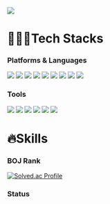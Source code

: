 
<!--
### Hi there 👋
**Eunice991217/Eunice991217** is a ✨ _special_ ✨ repository because its `README.md` (this file) appears on your GitHub profile.

Here are some ideas to get you started:

- 🔭 I’m currently working on ...
- 🌱 I’m currently learning ...
- 👯 I’m looking to collaborate on ...
- 🤔 I’m looking for help with ...
- 💬 Ask me about ...
- 📫 How to reach me: ...
- 😄 Pronouns: ...
- ⚡ Fun fact: ...
-->

<img src="https://capsule-render.vercel.app/api?type=wave&color=gradient&height=300&section=header&text=💻Eunice%20GitHub📲&fontSize=90&animation=twinkling" />

<h1>👩🏻‍💻Tech Stacks</h1>
<h3>Platforms & Languages</h3>
<p>
<img src="https://img.shields.io/badge/iOS-000000.svg?&style=for-the-badge&logo=iOS&logoColor=white">
<img src="https://img.shields.io/badge/Swift-F05138.svg?&style=for-the-badge&logo=Swift&logoColor=white">
<img src="https://img.shields.io/badge/C-A8B9CC.svg?&style=for-the-badge&logo=C&logoColor=white">
<img src="https://img.shields.io/badge/HTML5-E34F26.svg?&style=for-the-badge&logo=HTML5&logoColor=white">
<img src="https://img.shields.io/badge/CSS3-1572B6.svg?&style=for-the-badge&logo=CSS3&logoColor=white">
<img src="https://img.shields.io/badge/jQuery-0769AD.svg?&style=for-the-badge&logo=jQuery&logoColor=white">
<img src="https://img.shields.io/badge/JavaScript-F7DF1E.svg?&style=for-the-badge&logo=JavaScript&logoColor=white">
<img src="https://img.shields.io/badge/C++-00599C.svg?&style=for-the-badge&logo=C++&logoColor=white">
<img src="https://img.shields.io/badge/Bootstrap-7952B3.svg?&style=for-the-badge&logo=Bootstrap&logoColor=white">
</p>

<h3>Tools</h3>
<p>
<img src="https://img.shields.io/badge/Xcode-147EFB.svg?&style=for-the-badge&logo=Xcode&logoColor=white">
<img src="https://img.shields.io/badge/Postman-FF6C37.svg?&style=for-the-badge&logo=Postman&logoColor=white">
<img src="https://img.shields.io/badge/Visual Studio-5C2D91.svg?&style=for-the-badge&logo=Visual Studio&logoColor=white">
<img src="https://img.shields.io/badge/Visual Studio Code-007ACC.svg?&style=for-the-badge&logo=Visual Studio Code&logoColor=white">
<img src="https://img.shields.io/badge/IntelliJ IDEA-000000.svg?&style=for-the-badge&logo=IntelliJ IDEA&logoColor=white">
<img src="https://img.shields.io/badge/Git-F05032.svg?&style=for-the-badge&logo=Git&logoColor=white">
</p>

<h1>🔥Skills</h1>
<h3>BOJ Rank</h3>

[![Solved.ac Profile](http://mazassumnida.wtf/api/v2/generate_badge?boj=org9899)](https://solved.ac/org9899/)

<h3>Status</h3>


